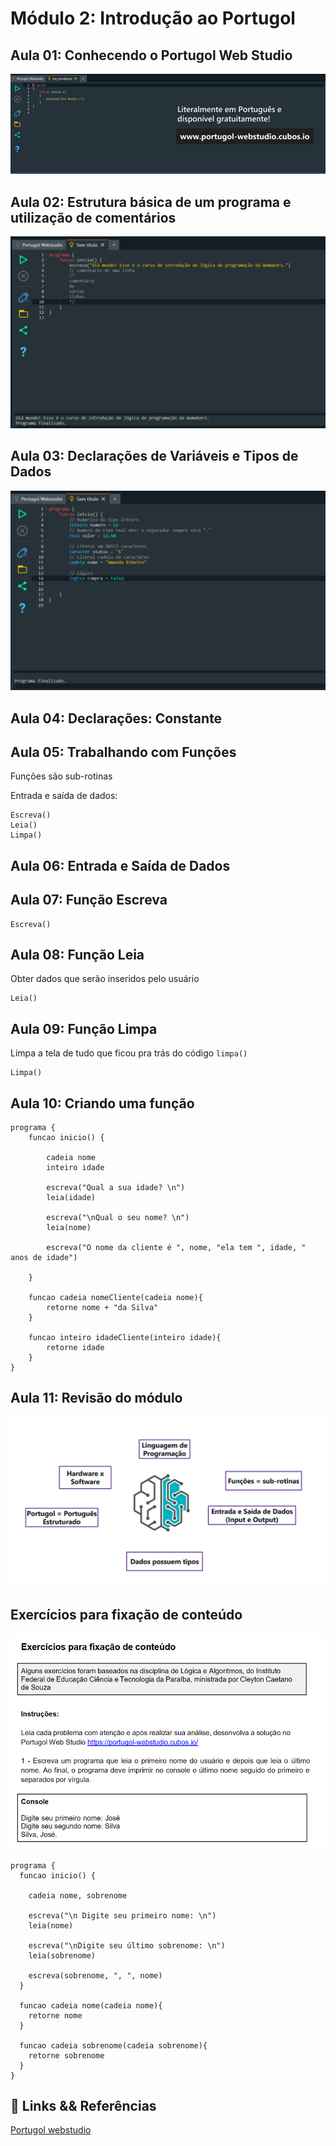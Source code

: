 # Módulo 2: Introdução ao Portugol

## Aula 01: Conhecendo o Portugol Web Studio

![Portugol](image.png)

## Aula 02: Estrutura básica de um programa e utilização de comentários

![primeiros-codigos](image-1.png)

## Aula 03: Declarações de Variáveis e Tipos de Dados

![Declarações de Variávei](image-2.png)

## Aula 04: Declarações: Constante

## Aula 05: Trabalhando com Funções

Funções são sub-rotinas

Entrada e saída de dados:

```portugol
Escreva()
Leia()
Limpa()
```

## Aula 06: Entrada e Saída de Dados

## Aula 07: Função Escreva


```portugol
Escreva()
```

## Aula 08: Função Leia

Obter dados que serão inseridos pelo usuário

```portugol
Leia()
```

## Aula 09: Função Limpa

Limpa a tela de tudo que ficou pra trás do código `limpa()`

```portugol
Limpa()
```

## Aula 10: Criando uma função

````portugol
programa {
	funcao inicio() {

	    cadeia nome
	    inteiro idade

	    escreva("Qual a sua idade? \n")
	    leia(idade)

	    escreva("\nQual o seu nome? \n")
	    leia(nome)

	    escreva("O nome da cliente é ", nome, "ela tem ", idade, " anos de idade")

	}

	funcao cadeia nomeCliente(cadeia nome){
	    retorne nome + "da Silva"
	}

	funcao inteiro idadeCliente(inteiro idade){
	    retorne idade
	}
}
````

## Aula 11: Revisão do módulo

![Revisão](image-3.png)

## Exercícios para fixação de conteúdo

![Alt text](image-4.png)

````portugol
programa {
  funcao inicio() {

    cadeia nome, sobrenome

    escreva("\n Digite seu primeiro nome: \n")
    leia(nome)

    escreva("\nDigite seu último sobrenome: \n")
    leia(sobrenome)

    escreva(sobrenome, ", ", nome)
  }

  funcao cadeia nome(cadeia nome){
    retorne nome
  }

  funcao cadeia sobrenome(cadeia sobrenome){
    retorne sobrenome
  }
}
````

## 🔗 Links && Referências

[Portugol webstudio](https://portugol-webstudio.dgadelha.xyz/)
